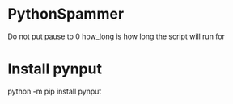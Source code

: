 # PythonSpammer
Do not put pause to 0
how_long is how long the script will run for
# Install pynput
python -m pip install pynput
